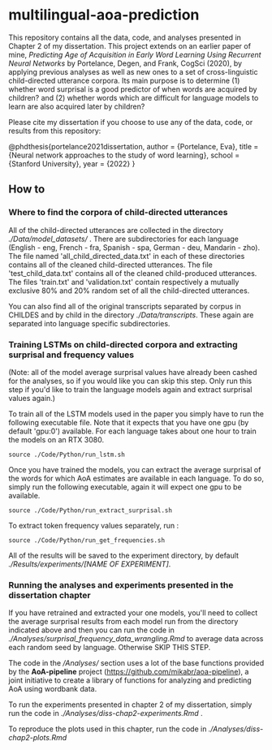 # multilingual-aoa-prediction

This repository contains all the data, code, and analyses presented in Chapter 2 of my dissertation. This project extends on an earlier paper of mine, *Predicting Age of Acquisition in Early Word Learning Using Recurrent Neural Networks* by Portelance, Degen, and Frank, CogSci (2020), by applying previous analyses as well as new ones to a set of cross-linguistic child-directed utterance corpora. Its main purpose is to determine (1) whether word surprisal is a good predictor of when words are acquired by children? and (2) whether words which are difficult for language models to learn are also acquired later by children?

Please cite my dissertation if you choose to use any of the data, code, or results from this repository:

@phdthesis{portelance2021dissertation,
  author  = {Portelance, Eva},
  title   = {Neural network approaches to the study of word learning},
  school  = {Stanford University},
  year    = {2022}
}

## How to

### Where to find the corpora of child-directed utterances
All of the child-directed utterances are collected in the directory *./Data/model_datasets/* . There are subdirectories for each language (English - eng, French - fra, Spanish - spa, German - deu, Mandarin - zho). The file named 'all_child_directed_data.txt' in each of these directories contains all of the cleaned child-directed utterances. The file 'test_child_data.txt' contains all of the cleaned child-produced utterances. The files 'train.txt' and 'validation.txt' contain respectively a mutually exclusive 80% and 20% random set of all the child-directed utterances.

You can also find all of the original transcripts separated by corpus in CHILDES and by child in the directory *./Data/transcripts*. These again are separated into language specific subdirectories.

### Training LSTMs on child-directed corpora and extracting surprisal and frequency values

(Note: all of the model average surprisal values have already been cashed for the analyses, so if you would like you can skip this step. Only run this step if you'd like to train the language models again and extract surprisal values again.)

To train all of the LSTM models used in the paper you simply have to run the following executable file. Note that it expects that you have one gpu (by default 'gpu:0') available. For each language takes about one hour to train the models on an RTX 3080.

`source ./Code/Python/run_lstm.sh`

Once you have trained the models, you can extract the average surprisal of the words for which AoA estimates are available in each language. To do so, simply run the following executable, again it will expect one gpu to be available.

`source ./Code/Python/run_extract_surprisal.sh`

To extract token frequency values separately, run :

`source ./Code/Python/run_get_frequencies.sh`


All of the results will be saved to the experiment directory, by default *./Results/experiments/[NAME OF EXPERIMENT]*.

### Running the analyses and experiments presented in the dissertation chapter

If you have retrained and extracted your one models, you'll need to collect the average surprisal results from each model run from the directory indicated above and then you can run the code in *./Analyses/surprisal_frequency_data_wrangling.Rmd* to average data across each random seed by language. Otherwise SKIP THIS STEP.

The code in the */Analyses/* section uses a lot of the base functions provided by the **AoA-pipeline** project (https://github.com/mikabr/aoa-pipeline), a joint initiative to create a library of functions for analyzing and predicting AoA using wordbank data.

To run the experiments presented in chapter 2 of my dissertation, simply run the code in *./Analyses/diss-chap2-experiments.Rmd* .

To reproduce the plots used in this chapter, run the code in *./Analyses/diss-chap2-plots.Rmd*
